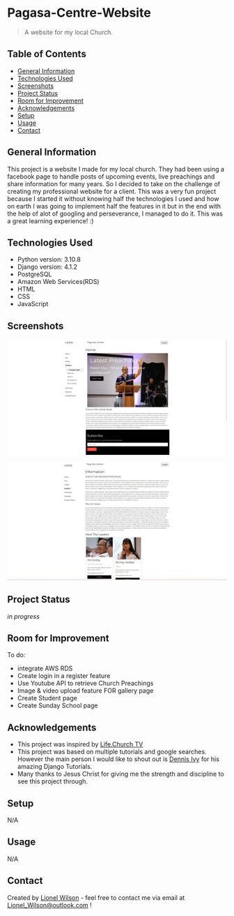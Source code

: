 # Pagasa-Centre-Website
> A website for my local Church.

## Table of Contents
* [General Information](#general-information)
* [Technologies Used](#technologies-used)
* [Screenshots](#screenshots)
* [Project Status](#project-status)
* [Room for Improvement](#room-for-improvement)
* [Acknowledgements](#acknowledgements)
* [Setup](#setup)
* [Usage](#usage)
* [Contact](#contact)


## General Information
This project is a website I made for my local church. They had been using a facebook page to handle posts of upcoming events, live preachings and share information for many years.
So I decided to take on the challenge of creating my professional website for a client. This was a very fun project because I started it without knowing half the technologies I used and how on earth I was going to implement half the features in it but in the end with the help of alot of googling and perseverance, I managed to do it. This was a great learning experience! :)


## Technologies Used
* Python version: 3.10.8
* Django version: 4.1.2
* PostgreSQL
* Amazon Web Services(RDS)
* HTML
* CSS
* JavaScript


## Screenshots
![Readme Screenshots/Home.jpeg](https://github.com/Lionel-Wilson/Pagasa-Centre-Website/blob/main/Readme%20Screenshots/Home.jpeg?raw=true)



![Readme Screenshots/Information.jpeg](https://github.com/Lionel-Wilson/Pagasa-Centre-Website/blob/main/Readme%20Screenshots/Information.jpeg?raw=true)



## Project Status
_in progress_ 


## Room for Improvement

To do:
- integrate AWS RDS
- Create login in a register feature
- Use Youtube API to retrieve Church Preachings
- Image & video upload feature FOR gallery page
- Create Student page
- Create Sunday School page


## Acknowledgements
- This project was inspired by [Life.Church TV](https://www.life.church/)
- This project was based on multiple tutorials and google searches. However the main person I would like to shout out is [Dennis Ivy](https://www.youtube.com/c/DennisIvy) for his amazing Django Tutorials.
- Many thanks to Jesus Christ for giving me the strength and discipline to see this project through.


## Setup
N/A


## Usage
N/A


## Contact
Created by [Lionel Wilson](https://github.com/Lionel-Wilson) - feel free to contact me via email at Lionel_Wilson@outlook.com !
